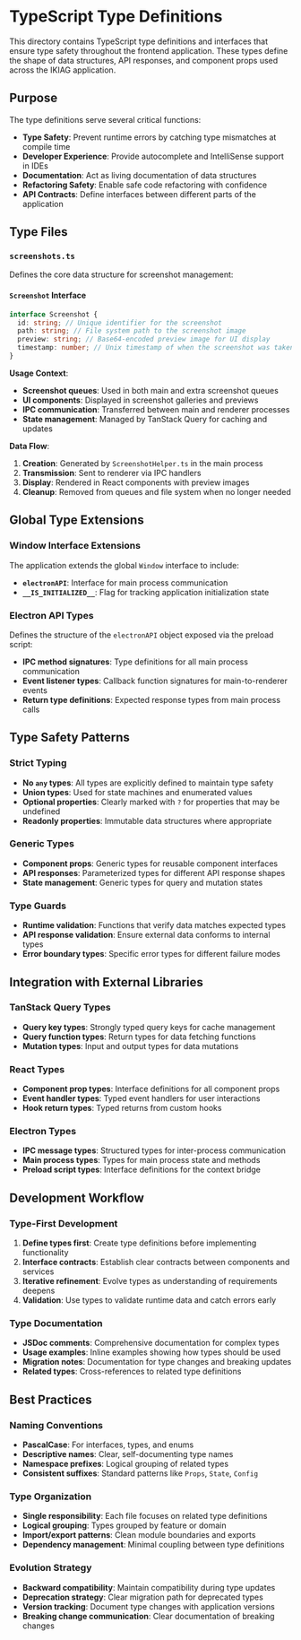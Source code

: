 # TypeScript Type Definitions

This directory contains TypeScript type definitions and interfaces that ensure type safety throughout the frontend application. These types define the shape of data structures, API responses, and component props used across the IKIAG application.

## Purpose

The type definitions serve several critical functions:

- **Type Safety**: Prevent runtime errors by catching type mismatches at compile time
- **Developer Experience**: Provide autocomplete and IntelliSense support in IDEs
- **Documentation**: Act as living documentation of data structures
- **Refactoring Safety**: Enable safe code refactoring with confidence
- **API Contracts**: Define interfaces between different parts of the application

## Type Files

### `screenshots.ts`

Defines the core data structure for screenshot management:

#### `Screenshot` Interface

```typescript
interface Screenshot {
  id: string; // Unique identifier for the screenshot
  path: string; // File system path to the screenshot image
  preview: string; // Base64-encoded preview image for UI display
  timestamp: number; // Unix timestamp of when the screenshot was taken
}
```

**Usage Context**:

- **Screenshot queues**: Used in both main and extra screenshot queues
- **UI components**: Displayed in screenshot galleries and previews
- **IPC communication**: Transferred between main and renderer processes
- **State management**: Managed by TanStack Query for caching and updates

**Data Flow**:

1. **Creation**: Generated by `ScreenshotHelper.ts` in the main process
2. **Transmission**: Sent to renderer via IPC handlers
3. **Display**: Rendered in React components with preview images
4. **Cleanup**: Removed from queues and file system when no longer needed

## Global Type Extensions

### Window Interface Extensions

The application extends the global `Window` interface to include:

- **`electronAPI`**: Interface for main process communication
- **`__IS_INITIALIZED__`**: Flag for tracking application initialization state

### Electron API Types

Defines the structure of the `electronAPI` object exposed via the preload script:

- **IPC method signatures**: Type definitions for all main process communication
- **Event listener types**: Callback function signatures for main-to-renderer events
- **Return type definitions**: Expected response types from main process calls

## Type Safety Patterns

### Strict Typing

- **No `any` types**: All types are explicitly defined to maintain type safety
- **Union types**: Used for state machines and enumerated values
- **Optional properties**: Clearly marked with `?` for properties that may be undefined
- **Readonly properties**: Immutable data structures where appropriate

### Generic Types

- **Component props**: Generic types for reusable component interfaces
- **API responses**: Parameterized types for different API response shapes
- **State management**: Generic types for query and mutation states

### Type Guards

- **Runtime validation**: Functions that verify data matches expected types
- **API response validation**: Ensure external data conforms to internal types
- **Error boundary types**: Specific error types for different failure modes

## Integration with External Libraries

### TanStack Query Types

- **Query key types**: Strongly typed query keys for cache management
- **Query function types**: Return types for data fetching functions
- **Mutation types**: Input and output types for data mutations

### React Types

- **Component prop types**: Interface definitions for all component props
- **Event handler types**: Typed event handlers for user interactions
- **Hook return types**: Typed returns from custom hooks

### Electron Types

- **IPC message types**: Structured types for inter-process communication
- **Main process types**: Types for main process state and methods
- **Preload script types**: Interface definitions for the context bridge

## Development Workflow

### Type-First Development

1. **Define types first**: Create type definitions before implementing functionality
2. **Interface contracts**: Establish clear contracts between components and services
3. **Iterative refinement**: Evolve types as understanding of requirements deepens
4. **Validation**: Use types to validate runtime data and catch errors early

### Type Documentation

- **JSDoc comments**: Comprehensive documentation for complex types
- **Usage examples**: Inline examples showing how types should be used
- **Migration notes**: Documentation for type changes and breaking updates
- **Related types**: Cross-references to related type definitions

## Best Practices

### Naming Conventions

- **PascalCase**: For interfaces, types, and enums
- **Descriptive names**: Clear, self-documenting type names
- **Namespace prefixes**: Logical grouping of related types
- **Consistent suffixes**: Standard patterns like `Props`, `State`, `Config`

### Type Organization

- **Single responsibility**: Each file focuses on related type definitions
- **Logical grouping**: Types grouped by feature or domain
- **Import/export patterns**: Clean module boundaries and exports
- **Dependency management**: Minimal coupling between type definitions

### Evolution Strategy

- **Backward compatibility**: Maintain compatibility during type updates
- **Deprecation strategy**: Clear migration path for deprecated types
- **Version tracking**: Document type changes with application versions
- **Breaking change communication**: Clear documentation of breaking changes
